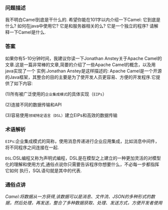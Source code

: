 ### 问题描述

我不明白Camel到底是干什么的.
希望你能在101字以内介绍一下Camel:
    它到底是什么?
    如何在java中使用它?
    它是和服务器相关的么?
    它是一个独立的程序?
请解释一下Camel是什么.

### 答案
如果你有5-10分钟时间，我建议你读一下Jonathan Anstey关于Apache Camel的文章.这是一篇非常棒的文章,简要的介绍了一些Apache Camel的概念，以及用java实现了一个
实例.Jonathan Anstey是这样描述的:
Apache Camel是一个开源的Java框架，其整合的目的主要是为了使开发人员更容易、方便的开发程序.它提供了如下内容:    

(1)所有被广泛使用的`企业集成模式`的具体实现（`EIPs`）

(2)连接不同的数据传输和API

(3)容易使用`领域特定语言（DSL）`建立EIPs和高效的数据传输
    
### 术语解析

`EIPs`:企业集成模式的简称，使用消息传递进行企业应用集成，比如消息中间件，将不同程序之间连接在一起.

`DSL`:DSL编程又称为声明式编程，DSL是在模型之上建立的一种更加灵活的对模型化的理解和使用方式,通俗点说你只需要告诉程序你想要什么，不必每一步都指挥它如何
执行，SQL语句就是其中的代表.

### 通俗点讲

_Camel:将数据从一方获得,该数据可以是消息、文件流、JSON的多种形式的数据，然后处理，再发送，整合了多种数据获取、处理、发送方式，方便开发者使用_


 